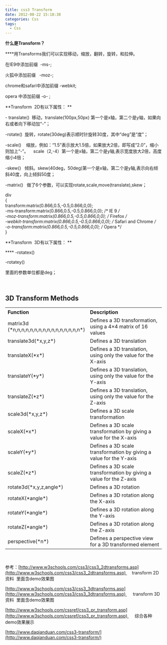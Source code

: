 ```yaml
---
title: css3 Transform
date: 2012-08-22 15:18:38
categories: Css
tags:
  - Css
---
```


**什么是Transform？**

****用Transforms我们可以实现移动，缩放，翻转，旋转，和拉伸。

在IE9中添加前缀  -ms-;

火狐中添加前缀   -moz-;

chrome和safari中添加前缀 -webkit;

opera 中添加前缀 -o- ;

**Transform  2D有以下属性： **

- translate()  移动，translate(100px,50px) 第一个是x轴，第二个是y轴，如果向右或者向下移动加“-”；

-rotate()  旋转，rotate(30deg)表示顺时针旋转30度，其中“deg”是“度”；

-scale()    缩放，例如：“1.5”表示放大1.5倍，如果放大2倍，即写成“2.0”，缩小则加上“-”。    scale（2,-4）第一个是x轴，第二个是y轴,表示宽度放大2倍，高度缩小4倍；

-skew()   倾斜。skew(40deg，50deg)第一个是x轴，第二个是y轴,表示向右倾斜40度，向上倾斜50度；

-matrix()   做了6个参数，可以实现rotate,scale,move(translate),skew；

div  
 {  
 transform:matrix(0.866,0.5,-0.5,0.866,0,0);  
 -ms-transform:matrix(0.866,0.5,-0.5,0.866,0,0); /* IE 9 */  
 -moz-transform:matrix(0.866,0.5,-0.5,0.866,0,0); /* Firefox */  
 -webkit-transform:matrix(0.866,0.5,-0.5,0.866,0,0); /* Safari and Chrome */  
 -o-transform:matrix(0.866,0.5,-0.5,0.866,0,0); /* Opera */  
 }

**Transform  3D有以下属性： **

**** -rotatex()

-rotatey()

里面的参数单位都是deg；

 


## 3D Transform Methods

<table><tbody><tr><th align="left" width="22%">Function</th><th align="left" width="78%">Description</th></tr><tr><td>matrix3d  
 (*n,n,n,n,n,n,n,n,n,n,n,n,n,n,n,n*)</td><td>Defines a 3D transformation, using a 4×4 matrix of 16 values</td></tr><tr><td>translate3d(*x,y,z*)</td><td>Defines a 3D translation</td></tr><tr><td>translateX(*x*)</td><td>Defines a 3D translation, using only the value for the X-axis</td></tr><tr><td>translateY(*y*)</td><td>Defines a 3D translation, using only the value for the Y-axis</td></tr><tr><td>translateZ(*z*)</td><td>Defines a 3D translation, using only the value for the Z-axis</td></tr><tr><td>scale3d(*x,y,z*)</td><td>Defines a 3D scale transformation</td></tr><tr><td>scaleX(*x*)</td><td>Defines a 3D scale transformation by giving a value for the X-axis</td></tr><tr><td>scaleY(*y*)</td><td>Defines a 3D scale transformation by giving a value for the Y-axis</td></tr><tr><td>scaleZ(*z*)</td><td>Defines a 3D scale transformation by giving a value for the Z-axis</td></tr><tr><td>rotate3d(*x,y,z,angle*)</td><td>Defines a 3D rotation</td></tr><tr><td>rotateX(*angle*)</td><td>Defines a 3D rotation along the X-axis</td></tr><tr><td>rotateY(*angle*)</td><td>Defines a 3D rotation along the Y-axis</td></tr><tr><td>rotateZ(*angle*)</td><td>Defines a 3D rotation along the Z-axis</td></tr><tr><td>perspective(*n*)</td><td>Defines a perspective view for a 3D transformed element</td></tr></tbody></table> 

参考：[http://www.w3schools.com/css3/css3_2dtransforms.asp](http://www.w3schools.com/css3/css3_2dtransforms.asp)     transform 2D 资料  里面含demo效果图

[http://www.w3schools.com/css3/css3_3dtransforms.asp](http://www.w3schools.com/css3/css3_3dtransforms.asp)      transform 3D资料  里面含demo效果图

[http://www.w3schools.com/cssref/css3_pr_transform.asp](http://www.w3schools.com/cssref/css3_pr_transform.asp)      综合各种demo效果展示

[http://www.daqianduan.com/css3-transform/](http://www.daqianduan.com/css3-transform/)


